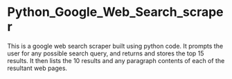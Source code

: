 # Python_Google_Web_Search_scraper

This is a google web search scraper built using python code. It prompts the user for any possible search query, and 
returns and stores the top 15 results. It then lists the 10 results and any paragraph contents of each of the resultant web
pages.
